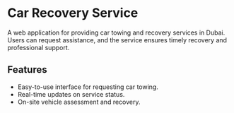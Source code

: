 # Car Recovery Service

A web application for providing car towing and recovery services in Dubai. Users can request assistance, and the service ensures timely recovery and professional support.

## Features
- Easy-to-use interface for requesting car towing.
- Real-time updates on service status.
- On-site vehicle assessment and recovery.
